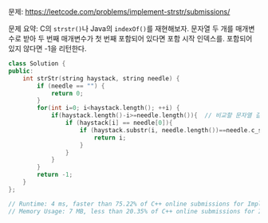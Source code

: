 문제: https://leetcode.com/problems/implement-strstr/submissions/        
      
문제 요약: C의 `strstr()`나 Java의 `indexOf()`를 재현해보자. 문자열 두 개를 매개변수로 받아 두 번째 매개변수가 첫 번째 포함되어 있다면 포함 시작 인덱스를. 포함되어 있지 않다면 -1을 리턴한다.   
   
```cpp
class Solution {
public:
    int strStr(string haystack, string needle) {
        if (needle == "") {
            return 0;
        }
        for(int i=0; i<haystack.length(); ++i) {
            if(haystack.length()-i>=needle.length()){  // 비교할 문자열 길이가 needle보다 길 때에만
                if (haystack[i] == needle[0]){
                    if (haystack.substr(i, needle.length())==needle.c_str()){
                        return i;
                    }
                }
            }
        }
        return -1;
    }
};

// Runtime: 4 ms, faster than 75.22% of C++ online submissions for Implement strStr().
// Memory Usage: 7 MB, less than 20.35% of C++ online submissions for Implement strStr().
```
